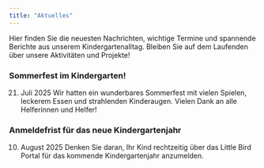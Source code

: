 ```yaml
---
title: "Aktuelles"
---
```

Hier finden Sie die neuesten Nachrichten, wichtige Termine und spannende Berichte aus unserem Kindergartenalltag. Bleiben Sie auf dem Laufenden über unsere Aktivitäten und Projekte!

### Sommerfest im Kindergarten!
21. Juli 2025
Wir hatten ein wunderbares Sommerfest mit vielen Spielen, leckerem Essen und strahlenden Kinderaugen. Vielen Dank an alle Helferinnen und Helfer!

### Anmeldefrist für das neue Kindergartenjahr
10. August 2025
Denken Sie daran, Ihr Kind rechtzeitig über das Little Bird Portal für das kommende Kindergartenjahr anzumelden.